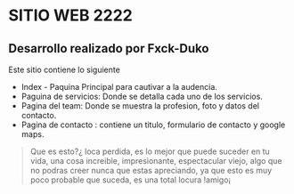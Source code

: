 # SITIO WEB 2222
## Desarrollo realizado por Fxck-Duko
Este sitio contiene lo siguiente 
- Index - Paquina Principal para cautivar a la audencia.
- Paguina de servicios: Donde se detalla cada uno de los servicios.
- Pagina del team: Donde se muestra la profesion, foto y datos del contacto.
- Pagina de contacto : contiene un titulo, formulario de contacto y google maps.

> Que es esto?¿ loca perdida, es lo mejor que puede suceder en tu vida, una cosa increible, impresionante, espectacular viejo, algo que no podras creer nunca que estas apreciando, ya que esto es muy poco probable que suceda, es una total locura !amigo¡